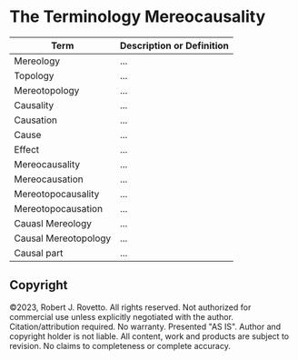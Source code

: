 # The Terminology Mereocausality

| Term  | Description or Definition |
| ------------- | ------------- |
| Mereology  | ...  |
| Topology  | ...  |
| Mereotopology  | ...  |
| Causality  | ...  |
| Causation  | ...  |
| Cause  | ...  |
| Effect  | ...  |
| Mereocausality  | ... |
| Mereocausation | ... |
| Mereotopocausality | ... |
| Mereotopocausation  | ... |
| Cauasl Mereology | ... |
| Causal Mereotopology | ... |
| Causal part | ...  |
















## Copyright
©2023, Robert J. Rovetto. All rights reserved.
Not authorized for commercial use unless explicitly negotiated with the author. Citation/attribution required.
No warranty. Presented "AS IS". Author and copyright holder is not liable. All content, work and products are subject to revision. No claims to completeness or complete accuracy.
